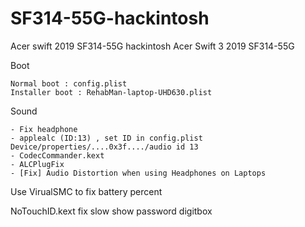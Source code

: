 # SF314-55G-hackintosh
Acer swift 2019 SF314-55G hackintosh
Acer Swift 3 2019 SF314-55G

Boot

	Normal boot : config.plist
	Installer boot : RehabMan-laptop-UHD630.plist

Sound
	
	- Fix headphone
	- applealc (ID:13) , set ID in config.plist Device/properties/....0x3f..../audio id 13
	- CodecCommander.kext
	- ALCPlugFix
	- [Fix] Audio Distortion when using Headphones on Laptops
  
  
Use VirualSMC to fix battery percent

NoTouchID.kext fix slow show password digitbox
